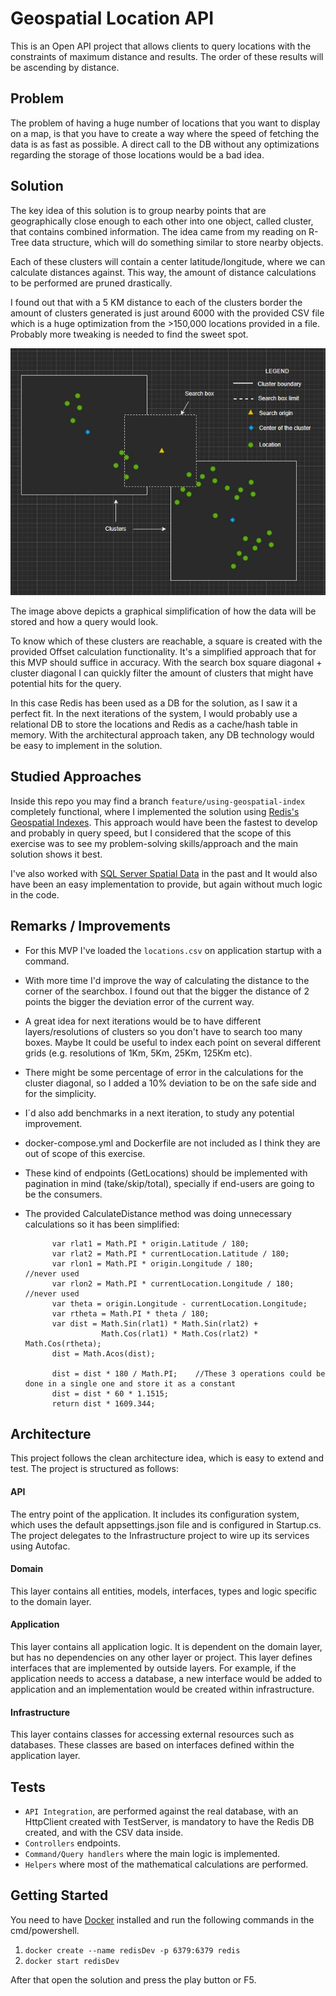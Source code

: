 # Geospatial Location API

This is an Open API project that allows clients to query locations with the constraints of maximum distance and results. The order of these results will be ascending by distance.

## Problem

The problem of having a huge number of locations that you want to display on a map, is that you have to create a way where the speed of fetching the data is as fast as possible. A direct call to the DB without any optimizations regarding the storage of those locations would be a bad idea.

## Solution

The key idea of this solution is to group nearby points that are geographically close enough to each other into one object, called cluster, that contains combined information. The idea came from my reading on R-Tree data structure, which will do something similar to store nearby objects.

Each of these clusters will contain a center latitude/longitude, where we can calculate distances against. This way, the amount of distance calculations to be performed are pruned drastically.

I found out that with a 5 KM distance to each of the clusters border the amount of clusters generated is just around 6000 with the provided CSV file which is a huge optimization from the >150,000 locations provided in a file. Probably more tweaking is needed to find the sweet spot.

![alt text](https://github.com/dvallecillo/geospatial-location-api/blob/main/location-search.JPG?raw=true)

The image above depicts a graphical simplification of how the data will be stored and how a query would look.

To know which of these clusters are reachable, a square is created with the provided Offset calculation functionality. It's a simplified approach that for this MVP should suffice in accuracy. With the search box square diagonal + cluster diagonal I can quickly filter the amount of clusters that might have potential hits for the query.

In this case Redis has been used as a DB for the solution, as I saw it a perfect fit. In the next iterations of the system, I would probably use a relational DB to store the locations and Redis as a cache/hash table in memory. With the architectural approach taken, any DB technology would be easy to implement in the solution.

## Studied Approaches

Inside this repo you may find a branch `feature/using-geospatial-index` completely functional, where I implemented the solution using [Redis's Geospatial Indexes](https://redis.io/commands/geodist). This approach would have been the fastest to develop and probably in query speed, but I considered that the scope of this exercise was to see my problem-solving skills/approach and the main solution shows it best.

I've also worked with [SQL Server Spatial Data](https://docs.microsoft.com/es-es/sql/relational-databases/spatial/spatial-data-sql-server?view=sql-server-ver15) in the past and It would also have been an easy implementation to provide, but again without much logic in the code.

## Remarks / Improvements

- For this MVP I've loaded the `locations.csv` on application startup with a command.
- With more time I'd improve the way of calculating the distance to the corner of the searchbox. I found out that the bigger the distance of 2 points the bigger the deviation error of the current way.
- A great idea for next iterations would be to have different layers/resolutions of clusters so you don't have to search too many boxes. Maybe It could be useful to index each point on several different grids (e.g. resolutions of 1Km, 5Km, 25Km, 125Km etc).
- There might be some percentage of error in the calculations for the cluster diagonal, so I added a 10% deviation to be on the safe side and for the simplicity.
- I´d also add benchmarks in a next iteration, to study any potential improvement.
- docker-compose.yml and Dockerfile are not included as I think they are out of scope of this exercise.
- These kind of endpoints (GetLocations) should be implemented with pagination in mind (take/skip/total), specially if end-users are going to be the consumers.
- The provided CalculateDistance method was doing unnecessary calculations so it has been simplified:

            var rlat1 = Math.PI * origin.Latitude / 180;
            var rlat2 = Math.PI * currentLocation.Latitude / 180;
            var rlon1 = Math.PI * origin.Longitude / 180;           //never used
            var rlon2 = Math.PI * currentLocation.Longitude / 180;  //never used
            var theta = origin.Longitude - currentLocation.Longitude;
            var rtheta = Math.PI * theta / 180;
            var dist = Math.Sin(rlat1) * Math.Sin(rlat2) +
                       Math.Cos(rlat1) * Math.Cos(rlat2) * Math.Cos(rtheta);
            dist = Math.Acos(dist);

            dist = dist * 180 / Math.PI;    //These 3 operations could be done in a single one and store it as a constant
            dist = dist * 60 * 1.1515;
            return dist * 1609.344;

## Architecture

This project follows the clean architecture idea, which is easy to extend and test. The project is structured as follows:

#### API

The entry point of the application. It includes its configuration system, which uses the default appsettings.json file and is configured in Startup.cs. The project delegates to the Infrastructure project to wire up its services using Autofac.

#### Domain

This layer contains all entities, models, interfaces, types and logic specific to the domain layer.

#### Application

This layer contains all application logic. It is dependent on the domain layer, but has no dependencies on any other layer or project. This layer defines interfaces that are implemented by outside layers. For example, if the application needs to access a database, a new interface would be added to application and an implementation would be created within infrastructure.

#### Infrastructure

This layer contains classes for accessing external resources such as databases. These classes are based on interfaces defined within the application layer.

## Tests

- `API Integration`, are performed against the real database, with an HttpClient created with TestServer, is mandatory to have the Redis DB created, and with the CSV data inside.
- `Controllers` endpoints.
- `Command/Query handlers` where the main logic is implemented.
- `Helpers` where most of the mathematical calculations are performed.

## Getting Started

You need to have [Docker](https://www.docker.com/get-started) installed and run the following commands in the cmd/powershell.

1.  `docker create --name redisDev -p 6379:6379 redis`
2.  `docker start redisDev`

After that open the solution and  press the play button or F5.
